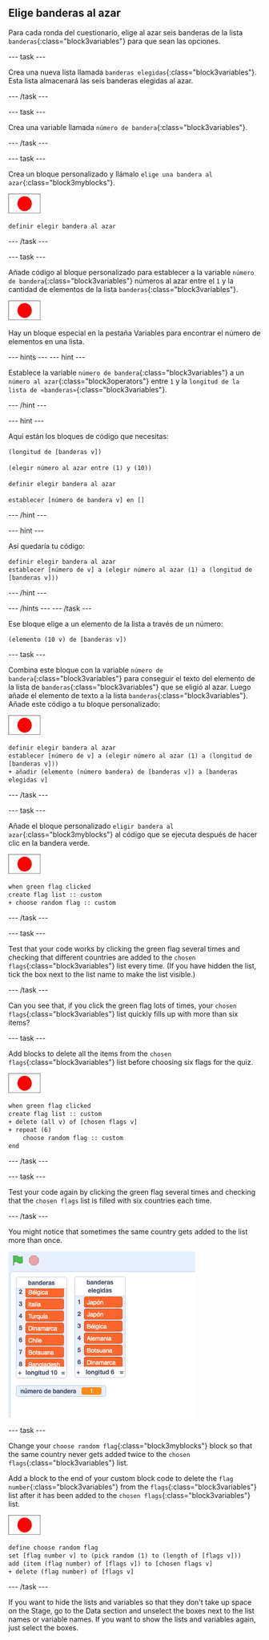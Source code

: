 ## Elige banderas al azar

Para cada ronda del cuestionario, elige al azar seis banderas de la lista `banderas`{:class="block3variables"} para que sean las opciones.

\--- task \---

Crea una nueva lista llamada `banderas elegidas`{:class="block3variables"}. Esta lista almacenará las seis banderas elegidas al azar.

\--- /task \---

\--- task \---

Crea una variable llamada `número de bandera`{:class="block3variables"}.

\--- /task \---

\--- task \---

Crea un bloque personalizado y llámalo `elige una bandera al azar`{:class="block3myblocks"}.

![Flag sprite](images/flag-sprite.png)

```blocks3
definir elegir bandera al azar
```

\--- /task \---

\--- task \---

Añade código al bloque personalizado para establecer a la variable `número de bandera`{:class="block3variables"} números al azar entre el `1` y la cantidad de elementos de la lista `banderas`{:class="block3variables"}.

![Flag sprite](images/flag-sprite.png)

Hay un bloque especial en la pestaña Variables para encontrar el número de elementos en una lista.

\--- hints \--- \--- hint \---

Establece la variable `número de bandera`{:class="block3variables"} a un `número al azar`{:class="block3operators"} entre `1` y la `longitud de la lista de «banderas»`{:class="block3variables"}.

\--- /hint \---

\--- hint \---

Aquí están los bloques de código que necesitas:

```blocks3
(longitud de [banderas v])

(elegir número al azar entre (1) y (10))

definir elegir bandera al azar

establecer [número de bandera v] en []
```

\--- /hint \---

\--- hint \---

Así quedaría tu código:

```blocks3
definir elegir bandera al azar
establecer [número de v] a (elegir número al azar (1) a (longitud de [banderas v]))
```

\--- /hint \---

\--- /hints \--- \--- /task \---

Ese bloque elige a un elemento de la lista a través de un número:

```blocks3
(elemento (10 v) de [banderas v])
```

\--- task \---

Combina este bloque con la variable `número de bandera`{:class="block3variables"} para conseguir el texto del elemento de la lista de `banderas`{:class="block3variables"} que se eligió al azar. Luego añade el elemento de texto a la lista `banderas`{:class="block3variables"}. Añade este código a tu bloque personalizado:

![Flag sprite](images/flag-sprite.png)

```blocks3
definir elegir bandera al azar
establecer [número de v] a (elegir número al azar (1) a (longitud de [banderas v]))
+ añadir (elemento (número bandera) de [banderas v]) a [banderas elegidas v]
```

\--- /task \---

\--- task \---

Añade el bloque personalizado `eligir bandera al azar`{:class="block3myblocks"} al código que se ejecuta después de hacer clic en la bandera verde.

![Flag sprite](images/flag-sprite.png)

```blocks3
when green flag clicked
create flag list :: custom
+ choose random flag :: custom
```

\--- /task \---

\--- task \---

Test that your code works by clicking the green flag several times and checking that different countries are added to the `chosen flags`{:class="block3variables"} list every time. (If you have hidden the list, tick the box next to the list name to make the list visible.)

\--- /task \---

Can you see that, if you click the green flag lots of times, your `chosen flags`{:class="block3variables"} list quickly fills up with more than six items?

\--- task \---

Add blocks to delete all the items from the `chosen flags`{:class="block3variables"} list before choosing six flags for the quiz.

![Flag sprite](images/flag-sprite.png)

```blocks3
when green flag clicked
create flag list :: custom
+ delete (all v) of [chosen flags v]
+ repeat (6)
    choose random flag :: custom
end
```

\--- /task \---

\--- task \---

Test your code again by clicking the green flag several times and checking that the `chosen flags` list is filled with six countries each time.

\--- /task \---

You might notice that sometimes the same country gets added to the list more than once.

![Duplicate countries](images/duplicate-countries.png)

\--- task \---

Change your `choose random flag`{:class="block3myblocks"} block so that the same country never gets added twice to the `chosen flags`{:class="block3variables"} list.

Add a block to the end of your custom block code to delete the `flag number`{:class="block3variables"} from the `flags`{:class="block3variables"} list after it has been added to the `chosen flags`{:class="block3variables"} list.

![Flag sprite](images/flag-sprite.png)

```blocks3
define choose random flag
set [flag number v] to (pick random (1) to (length of [flags v]))
add (item (flag number) of [flags v]) to [chosen flags v]
+ delete (flag number) of [flags v]
```

\--- /task \---

If you want to hide the lists and variables so that they don't take up space on the Stage, go to the Data section and unselect the boxes next to the list names or variable names. If you want to show the lists and variables again, just select the boxes.